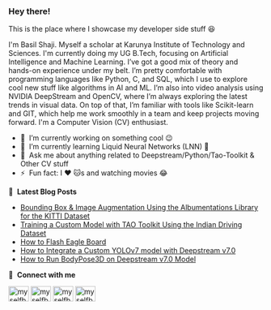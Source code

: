 ### Hey there!
This is the place where I showcase my developer side stuff 😆

I'm Basil Shaji. Myself a scholar at Karunya Institute of Technology and Sciences. I'm currently doing my UG B.Tech, focusing on Artificial Intelligence and Machine Learning. I’ve got a good mix of theory and hands-on experience under my belt. I’m pretty comfortable with programming languages like Python, C, and SQL, which I use to explore cool new stuff like algorithms in AI and ML. I’m also into video analysis using NVIDIA DeepStream and OpenCV, where I’m always exploring the latest trends in visual data. On top of that, I’m familiar with tools like Scikit-learn and GIT, which help me work smoothly in a team and keep projects moving forward. I'm a Computer Vision (CV) enthusiast.

- 🔭 &nbsp;I’m currently working on something cool :wink:
- 🌱 &nbsp;I’m currently learning Liquid Neural Networks (LNN) 🫥
- 💬 &nbsp;Ask me about anything related to Deepstream/Python/Tao-Toolkit & Other CV stuff
- ⚡ &nbsp;Fun fact: I :heart: 🐱s and watching movies 😂

📕 &nbsp;**Latest Blog Posts**
<!-- BLOG-POST-LIST:START -->
- [Bounding Box & Image Augmentation Using the Albumentations Library for the KITTI Dataset](https://medium.com/@basilshaji32/bounding-box-image-augmentation-using-the-albumentations-library-for-the-kitti-dataset-9c9694c906ed)
- [Training a Custom Model with TAO Toolkit Using the Indian Driving Dataset](https://medium.com/@basilshaji32/training-a-custom-model-with-tao-toolkit-using-the-indian-driving-dataset-f4ae538e5c45)
- [How to Flash Eagle Board](https://medium.com/@basilshaji32/how-to-flash-nvidia-eagle-board-4e2e0bf98015)
- [How to Integrate a Custom YOLOv7 model with Deepstream v7.0](https://medium.com/@basilshaji32/integration-of-yolov7-model-with-deepstream-v7-0-a991bf97be50)
- [How to Run BodyPose3D on Deepstream v7.0 Model](https://medium.com/@basilshaji32/guide-to-run-bodypose3d-deepstream-v7-0-model-abafad03860e)
<!-- BLOG-POST-LIST:END -->

🔗 &nbsp;**Connect with me**

<a href="https://x.com/myselfbasil" target="_blank"><img align="center" src="https://raw.githubusercontent.com/rahuldkjain/github-profile-readme-generator/master/src/images/icons/Social/twitter.svg" alt="myselfbasil" height="30" width="40" /></a>
<a href="https://www.linkedin.com/in/basil-shaji" target="_blank"><img align="center" src="https://raw.githubusercontent.com/rahuldkjain/github-profile-readme-generator/master/src/images/icons/Social/linked-in-alt.svg" alt="myselfbasil" height="30" width="40" /></a>
<a href="https://www.instagram.com/basil.shaji_/" target="_blank"><img align="center" src="https://raw.githubusercontent.com/rahuldkjain/github-profile-readme-generator/master/src/images/icons/Social/instagram.svg" alt="myselfbasil" height="30" width="40" /></a>
<a href="https://www.medium.com/@basilshaji32/" target="_blank"><img align="center" src="https://raw.githubusercontent.com/rahuldkjain/github-profile-readme-generator/master/src/images/icons/Social/medium.svg" alt="myselfbasil" height="30" width="40" /></a>

